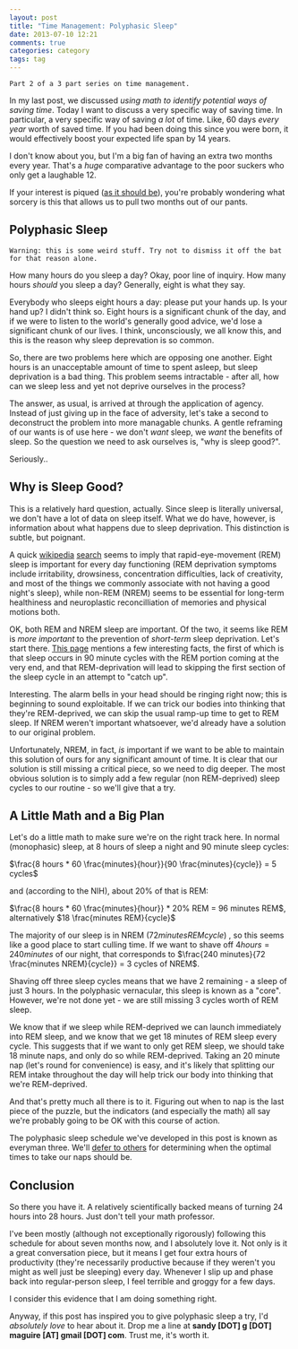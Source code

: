 ```yaml
---
layout: post
title: "Time Management: Polyphasic Sleep"
date: 2013-07-10 12:21
comments: true
categories: category
tags: tag
---
```


    Part 2 of a 3 part series on time management.

In my last post, we discussed *using math to identify potential ways of saving time*. Today I want to discuss a very specific way of saving time. In particular, a very specific way of saving *a lot* of time. Like, 60 days *every year* worth of saved time. If you had been doing this since you were born, it would effectively boost your expected life span by 14 years.

I don't know about you, but I'm a big fan of having an extra two months every year. That's a *huge* comparative advantage to the poor suckers who only get a laughable 12.

If your interest is piqued ([as it should be](http://lesswrong.com/lw/2c/a_sense_that_more_is_possible/)), you're probably wondering what sorcery is this that allows us to pull two months out of our pants.

## Polyphasic Sleep

    Warning: this is some weird stuff. Try not to dismiss it off the bat for that reason alone.

How many hours do you sleep a day? Okay, poor line of inquiry. How many hours *should* you sleep a day? Generally, eight is what they say.

Everybody who sleeps eight hours a day: please put your hands up. Is your hand up? I didn't think so. Eight hours is a significant chunk of the day, and if we were to listen to the world's generally good advice, we'd lose a significant chunk of our lives. I think, unconsciously, we all know this, and this is the reason why sleep deprevation is so common.

So, there are two problems here which are opposing one another. Eight hours is an unacceptable amount of time to spent asleep, but sleep deprivation is a bad thing. This problem seems intractable - after all, how can we sleep less and yet not deprive ourselves in the process?

The answer, as usual, is arrived at through the application of agency. Instead of just giving up in the face of adversity, let's take a second to deconstruct the problem into more managable chunks. A gentle reframing of our wants is of use here - we don't *want* sleep, we *want* the benefits of sleep. So the question we need to ask ourselves is, "why is sleep good?".

Seriously..

## Why is Sleep Good?

This is a relatively hard question, actually. Since sleep is literally universal, we don't have a lot of data on sleep itself. What we do have, however, is information about what happens due to sleep deprivation. This distinction is subtle, but poignant.

A quick [wikipedia](http://en.wikipedia.org/wiki/Sleep_deprivation#Effects_on_the_brain) [search](http://en.wikipedia.org/wiki/REM_sleep#Effects_of_REM_sleep_deprivation) seems to imply that rapid-eye-movement (REM) sleep is important for every day functioning (REM deprivation symptoms include irritability, drowsiness, concentration difficulties, lack of creativity, and most of the things we commonly associate with not having a good night's sleep), while non-REM (NREM) seems to be essential for long-term healthiness and neuroplastic reconcilliation of memories and physical motions both.

OK, both REM and NREM sleep are important. Of the two, it seems like REM is *more important* to the prevention of *short-term* sleep deprivation. Let's start there. [This page](http://www.ninds.nih.gov/disorders/brain_basics/understanding_sleep.htm#dynamic_activity) mentions a few interesting facts, the first of which is that sleep occurs in 90 minute cycles with the REM portion coming at the very end, and that REM-deprivation will lead to skipping the first section of the sleep cycle in an attempt to "catch up".

Interesting. The alarm bells in your head should be ringing right now; this is beginning to sound exploitable. If we can trick our bodies into thinking that they're REM-deprived, we can skip the usual ramp-up time to get to REM sleep. If NREM weren't important whatsoever, we'd already have a solution to our original problem.

Unfortunately, NREM, in fact, *is* important if we want to be able to maintain this solution of ours for any significant amount of time. It is clear that our solution is still missing a critical piece, so we need to dig deeper. The most obvious solution is to simply add a few regular (non REM-deprived) sleep cycles to our routine - so we'll give that a try.

## A Little Math and a Big Plan

Let's do a little math to make sure we're on the right track here. In normal (monophasic) sleep, at 8 hours of sleep a night and 90 minute sleep cycles:

$\frac{8 hours * 60 \frac{minutes}{hour}}{90 \frac{minutes}{cycle}} = 5 cycles$

and (according to the NIH), about 20% of that is REM:

$\frac{8 hours * 60 \frac{minutes}{hour}} * 20% REM = 96 minutes REM$, alternatively $18 \frac{minutes REM}{cycle}$

The majority of our sleep is in NREM ($72 {minutes REM}{cycle}$) , so this seems like a good place to start culling time. If we want to shave off $4 hours = 240 minutes$ of our night, that corresponds to $\frac{240 minutes}{72 \frac{minutes NREM}{cycle}} = 3 cycles of NREM$.

Shaving off three sleep cycles means that we have 2 remaining - a sleep of just 3 hours. In the polyphasic vernacular, this sleep is known as a "core". However, we're not done yet - we are still missing 3 cycles worth of REM sleep.

We know that if we sleep while REM-deprived we can launch immediately into REM sleep, and we know that we get 18 minutes of REM sleep every cycle. This suggests that if we want to only get REM sleep, we should take 18 minute naps, and only do so while REM-deprived. Taking an 20 minute nap (let's round for convenience) is easy, and it's likely that splitting our REM intake throughout the day will help trick our body into thinking that we're REM-deprived.

And that's pretty much all there is to it. Figuring out when to nap is the last piece of the puzzle, but the indicators (and especially the math) all say we're probably going to be OK with this course of action.

The polyphasic sleep schedule we've developed in this post is known as everyman three. We'll [defer to others](http://www.polyphasicsociety.com/polyphasic-sleep/overviews/everyman/) for determining when the optimal times to take our naps should be.

## Conclusion

So there you have it. A relatively scientifically backed means of turning 24 hours into 28 hours. Just don't tell your math professor.

I've been mostly (although not exceptionally rigorously) following this schedule for about seven months now, and I absolutely love it. Not only is it a great conversation piece, but it means I get four extra hours of productivity (they're necessarily productive because if they weren't you might as well just be sleeping) every day. Whenever I slip up and phase back into regular-person sleep, I feel terrible and groggy for a few days.

I consider this evidence that I am doing something right.

Anyway, if this post has inspired you to give polyphasic sleep a try, I'd *absolutely love* to hear about it. Drop me a line at **sandy [DOT] g [DOT] maguire [AT] gmail [DOT] com**. Trust me, it's worth it.
